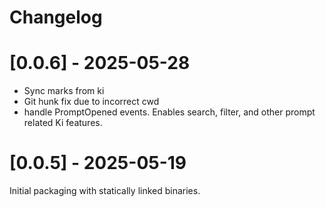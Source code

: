 # Changelog

# [0.0.6] - 2025-05-28

- Sync marks from ki
- Git hunk fix due to incorrect cwd
- handle PromptOpened events. Enables search, filter, and other prompt related Ki features.

# [0.0.5] - 2025-05-19

Initial packaging with statically linked binaries.
